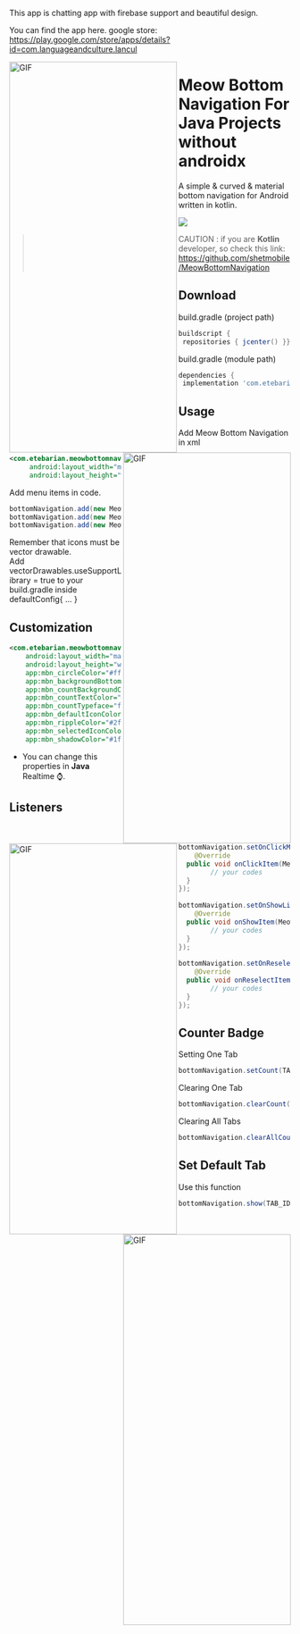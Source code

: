 
This app is chatting app with firebase support and beautiful design.

You can find the app here.
google store: https://play.google.com/store/apps/details?id=com.languageandculture.lancul

 <div>
  <img align="left" alt="GIF" src="https://github.com/Rolland-K/Lancul_java/blob/master/screenshot/device-2021-07-16-073524.png" width="300" height="700" />
  <img align="right" alt="GIF" src="https://github.com/Rolland-K/Lancul_java/blob/master/screenshot/device-2021-07-16-074043.png" width="300" height="700" />
  <img align="left" alt="GIF" src="https://github.com/Rolland-K/Lancul_java/blob/master/screenshot/device-2021-07-16-074247.png" width="300" height="700" />
  <img align="right" alt="GIF" src="https://github.com/Rolland-K/Lancul_java/blob/master/screenshot/device-2021-07-16-074353.png" width="300" height="700" />
</div>

# Meow Bottom Navigation For Java Projects without androidx  
A simple & curved & material bottom navigation for Android written in kotlin.  
  
![](https://github.com/shetmobile/MeowBottomNavigation/raw/master/resources/Preview.gif)  
  
> CAUTION : if you are **Kotlin** developer, so check this link: https://github.com/shetmobile/MeowBottomNavigation
  
## Download  
build.gradle (project path)  
```groovy  
buildscript {  
 repositories { jcenter() }}  
```  
build.gradle (module path)  
```groovy  
dependencies {  
 implementation 'com.etebarian:meow-bottom-navigation-java:1.2.0'}  
```  
  
## Usage  
Add Meow Bottom Navigation in xml  
```xml  
<com.etebarian.meowbottomnavigation.MeowBottomNavigation  
	 android:layout_width="match_parent"
	 android:layout_height="wrap_content" />
 ``` 
  
Add menu items in code.  
```java
bottomNavigation.add(new MeowBottomNavigation.Model(1, R.drawable.ic_home));  
bottomNavigation.add(new MeowBottomNavigation.Model(2, R.drawable.ic_explore));  
bottomNavigation.add(new MeowBottomNavigation.Model(3, R.drawable.ic_message));
```
Remember that icons must be vector drawable.   
Add vectorDrawables.useSupportLibrary = true to your build.gradle inside defaultConfig{ ... }  
  
## Customization  
```xml  
<com.etebarian.meowbottomnavigation.MeowBottomNavigation  
	android:layout_width="match_parent"
	android:layout_height="wrap_content"
	app:mbn_circleColor="#ffffff"
	app:mbn_backgroundBottomColor="#ffffff"
	app:mbn_countBackgroundColor="#ff6f00"
	app:mbn_countTextColor="#ffffff"
	app:mbn_countTypeface="fonts/SourceSansPro-Regular.ttf"
	app:mbn_defaultIconColor="#90a4ae"
	app:mbn_rippleColor="#2f424242"
	app:mbn_selectedIconColor="#3c415e"
	app:mbn_shadowColor="#1f212121"/>
```  
- You can change this properties in **Java** Realtime ⌚.   
  
## Listeners  
```java  
bottomNavigation.setOnClickMenuListener(new MeowBottomNavigation.ClickListener() {  
    @Override  
  public void onClickItem(MeowBottomNavigation.Model item) {  
        // your codes
  }  
});  
  
bottomNavigation.setOnShowListener(new MeowBottomNavigation.ShowListener() {  
    @Override  
  public void onShowItem(MeowBottomNavigation.Model item) {  
        // your codes
  }  
});  
  
bottomNavigation.setOnReselectListener(new MeowBottomNavigation.ReselectListener() {  
    @Override  
  public void onReselectItem(MeowBottomNavigation.Model item) {  
        // your codes
  }  
});
```
  
## Counter Badge  
Setting One Tab  
```java  
bottomNavigation.setCount(TAB_ID, STRING)  
```  
  
Clearing One Tab  
```java
bottomNavigation.clearCount(TAB_ID)  
```  
  
Clearing All Tabs  
```java
bottomNavigation.clearAllCounts(TAB_ID)  
```  
  
## Set Default Tab  
Use this function  
```java
bottomNavigation.show(TAB_ID)  
```
